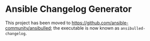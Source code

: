 Ansible Changelog Generator
===========================

This project has been moved to https://github.com/ansible-community/ansibulled; the executable is now known as `ansibulled-changelog`.
